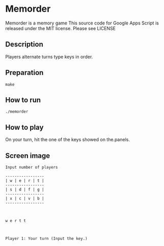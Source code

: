 # Memorder
Memorder is a memory game
This source code for Google Apps Script is released under the MIT license. Please see LICENSE

## Description
Players alternate turns type keys in order.

## Preparation
```
make
```

## How to run
```
./memorder
```

## How to play
On your turn, hit the one of the keys showed on the.panels.

## Screen image
```
Input number of players

-----------------
| w | e | r | t |
-----------------
| s | d | f | g |
-----------------
| x | c | v | b |
-----------------



w e r t t



Player 1: Your turn (Input the key.)
```
